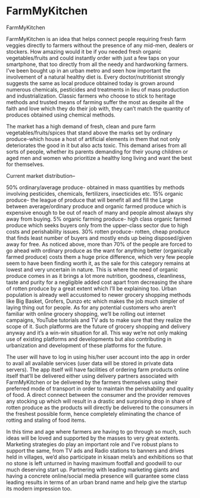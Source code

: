# FarmMyKitchen
FarmMyKitchen

FarmMyKitchen is an idea that helps connect people requiring fresh farm veggies directly to farmers without the presence of any mid-men, dealers or stockers. How amazing would it be if you needed fresh organic vegetables/fruits and could instantly order with just a few taps on your smartphone, that too directly from all the needy and hardworking farmers. I’ve been bought up in an urban metro and seen how important the involvement of a natural healthy diet is. Every doctor/nutritionist strongly suggests the same as local produce obtained today is grown around numerous chemicals, pesticides and treatments in lieu of mass production and industrialization. Classic farmers who choose to stick to heritage methods and trusted means of farming suffer the most as despite all the faith and love which they do their job with, they can’t match the quantity of produces obtained using chemical methods.

The market has a high demand of fresh, clean and pure farm vegetables/fruits/spices that stand above the marks set by ordinary produce-which house a host of artificial elements in them that not only deteriorates the good in it but also acts toxic. This demand arises from all sorts of people, whether its parents demanding for their young children or aged men and women who prioritize a healthy long living and want the best for themselves.

Current market distribution–

50% ordinary/average produce- obtained in mass quantities by methods involving pesticides, chemicals, fertilizers, insecticides etc.
15% organic produce- the league of produce that will benefit all and fill the Large between average/ordinary produce and organic farmed produce which is expensive enough to be out of reach of many and people almost always shy away from buying.
5% organic farming produce- high class organic farmed produce which seeks buyers only from the upper-class sector due to high costs and perishability issues.
30% rotten produce- rotten, cheap produce that finds least number of buyers and mostly ends up being disposed/given away for free. As noticed above, more than 70% of the people are forced to go ahead with ordinary produce as the want for anything better (organically farmed produce) costs them a huge price difference, which very few people seem to have been finding worth it, as the sale for this category remains at lowest and very uncertain in nature. This is where the need of organic produce comes in as it brings a lot more nutrition, goodness, cleanliness, taste and purity for a negligible added cost apart from decreasing the share of rotten produce by a great extent which I’ll be explaining too.
Urban population is already well accustomed to newer grocery shopping methods like Big Basket, Grofers, Dunzo etc which makes the job much simpler of laying thing out for people. As for any potential customers who aren’t familiar with online grocery shopping, we’ll be rolling out internet campaigns, YouTube tutorials and TV ads to make sure that they realize the scope of it. Such platforms are the future of grocery shopping and delivery anyway and it’s a win-win situation for all. This way we’re not only making use of existing platforms and developments but also contributing in urbanization and development of these platforms for the future.

The user will have to log in using his/her user account into the app in order to avail all available services (user data will be stored in private data servers). The app itself will have facilities of ordering farm products online itself that’ll be delivered either using delivery partners associated with FarmMyKitchen or be delivered by the farmers themselves using their preferred mode of transport in order to maintain the perishability and quality of food. A direct connect between the consumer and the provider removes any stocking up which will result in a drastic and surprising drop in share of rotten produce as the products will directly be delivered to the consumers in the freshest possible form, hence completely eliminating the chance of rotting and staling of food items.

In this time and age where farmers are having to go through so much, such ideas will be loved and supported by the masses to very great extents. Marketing strategies do play an important role and I’ve robust plans to support the same, from TV ads and Radio stations to banners and drives held in villages, we’d also participate in kisaan mela’s and exhibitions so that no stone is left unturned in having maximum footfall and goodwill to our much deserving start up. Partnering with leading marketing giants and having a concrete online/social media presence will guarantee some class leading results in terms of an urban brand name and help give the startup its modern impression too.
